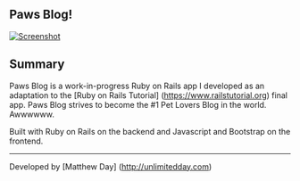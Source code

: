## Paws Blog!

[![Screenshot](screenshot.png)](http://pawsblog.herokuapp.com)

## Summary

Paws Blog is a work-in-progress Ruby on Rails app I developed as an adaptation to the [Ruby on Rails Tutorial] (https://www.railstutorial.org) final app. Paws Blog strives to become the #1 Pet Lovers Blog in the world. Awwwwww.

Built with Ruby on Rails on the backend and Javascript and Bootstrap on the frontend.


---
Developed by [Matthew Day] (http://unlimitedday.com)